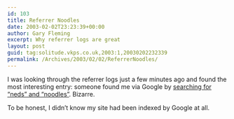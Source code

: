 ```yaml
---
id: 103
title: Referrer Noodles
date: 2003-02-02T23:23:39+00:00
author: Gary Fleming
excerpt: Why referrer logs are great
layout: post
guid: tag:solitude.vkps.co.uk,2003:1,20030202232339
permalink: /Archives/2003/02/02/ReferrerNoodles/
---
```

I was looking through the referrer logs just a few minutes ago and found the most interesting entry: someone found me via Google by [searching for &#8220;neds&#8221; and &#8220;noodles&#8221;](http://www.google.com/search?q=neds+noodles). Bizarre.

To be honest, I didn&#8217;t know my site had been indexed by Google at all.